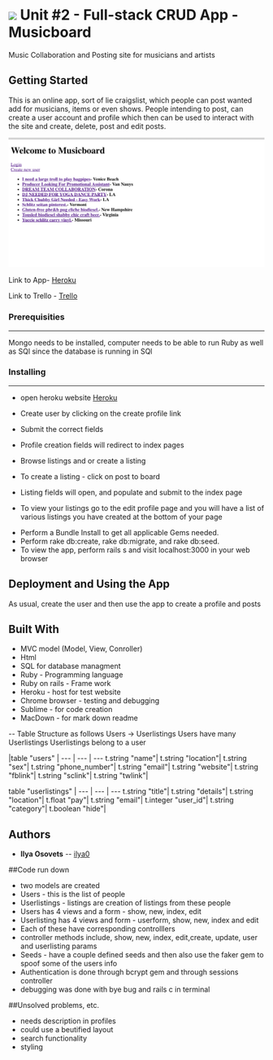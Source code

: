 # ![](https://camo.githubusercontent.com/6ce15b81c1f06d716d753a61f5db22375fa684da/68747470733a2f2f67612d646173682e73332e616d617a6f6e6177732e636f6d2f70726f64756374696f6e2f6173736574732f6c6f676f2d39663838616536633963333837313639306533333238306663663535376633332e706e67) Unit #2 - Full-stack CRUD App - Musicboard

Music Collaboration and Posting site for musicians and artists



## Getting Started

This is an online app, sort of lie craigslist, which people can post wanted add for musicians, items or even shows. People intending to post, can create a user account and profile which then can be used to interact with the site and create, delete, post and edit posts.

![](https://github.com/ilya0/project_02/blob/master/readme_files/Main_page.png)

Link to App- [Heroku](https://afternoon-ravine-35322.herokuapp.com/userlistings)

Link to Trello - [Trello](https://trello.com/b/zQmgbgCR/project2-music-board)

### Prerequisities
------
Mongo needs to be installed, computer needs to be able to run Ruby as well as SQl since the database is running in SQl


### Installing
------
* open heroku website
[Heroku](https://afternoon-ravine-35322.herokuapp.com/userlistings)
* Create  user by clicking on the create profile link
* Submit the correct fields
* Profile creation fields will redirect to index pages
* Browse listings and or create a listing
* To create a listing - click on post to board
* Listing fields will open, and populate and submit to the index page

* To view your listings go to the edit profile page and you will have a list of various listings you have created at the bottom of your page


+ Perform a Bundle Install to get all applicable Gems needed.
+ Perform rake db:create, rake db:migrate, and rake db:seed.
+ To view the app, perform rails s and visit localhost:3000 in your web browser

## Deployment and Using the App
As usual, create the user and then use the app to create a profile and posts

## Built With

* MVC model (Model, View, Conroller)
* Html
* SQL for database managment
* Ruby - Programming language
* Ruby on rails - Frame work
* Heroku - host for test website
* Chrome browser - testing and debugging
* Sublime - for code creation
* MacDown - for mark down readme

-- Table Structure as follows 
Users -> Userlistings
Users have many Userlistings
Userlistings belong to a user

|table "users" |
--- | --- | ---
    t.string   "name"|
    t.string   "location"|
    t.string   "sex"|
    t.string   "phone_number"|
    t.string   "email"|
    t.string   "website"|
    t.string   "fblink"|
    t.string   "sclink"|
    t.string   "twlink"|

 table "userlistings" |
--- | --- | ---
   t.string   "title"|
   t.string   "details"|
    t.string   "location"|
    t.float    "pay"|
    t.string   "email"|
    t.integer  "user_id"|
    t.string   "category"|
    t.boolean  "hide"|



## Authors

* **Ilya Osovets** -- [ilya0](https://github.com/ilya0)




##Code run down

- two models are created 
- Users - this is the list of people 
- Userlistings - listings are creation of listings from these people
- Users has 4 views and a form - show, new, index, edit
- Userlisting has 4 views and form - userform, show, new, index and edit
- Each of these have corresponding controlllers
- controller methods include, show, new, index, edit,create, update, user and userlisting params
- Seeds - have a couple defined seeds and then also use the faker gem to spoof some of the users info
- Authentication is done through bcrypt gem and through sessions controller
- debugging was done with bye bug and rails c in terminal


##Unsolved problems, etc.

* needs description in profiles
* could use a beutified layout
* search functionality
* styling



